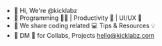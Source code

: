 - 👋 Hi, We're @kicklabz
- 🔸 Programming 🧑‍💻 | Productivity 🎯 | UI/UX 📱
- 🔸 We share coding related 💻 Tips & Resources 💡
- 🔸 DM 📧 for Collabs, Projects hello@kicklabz.com

<!---
kicklabz/kicklabz is a ✨ special ✨ repository because its `README.md` (this file) appears on your GitHub profile.
You can click the Preview link to take a look at your changes.
--->
